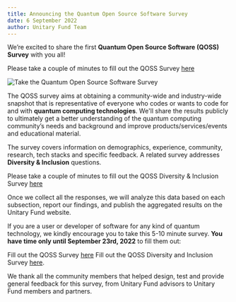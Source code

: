 ```yaml
---
title: Announcing the Quantum Open Source Software Survey
date: 6 September 2022
author: Unitary Fund Team
---
```


We’re excited to share the first **Quantum Open Source Software (QOSS) Survey** with you all!


Please take a couple of minutes to fill out the QOSS Survey [here](https://www.surveymonkey.com/r/qoss)


![Take the Quantum Open Source Software Survey](../images/qoss_survey.png)

The QOSS survey aims at obtaining a community-wide and industry-wide snapshot that is representative of everyone who codes or wants to code for and with **quantum computing technologies**. We'll share the results publicly to ultimately get a better understanding of the quantum computing community’s needs and background and improve products/services/events and educational material.

The survey covers information on demographics, experience, community, research, tech stacks and specific feedback. A related survey addresses **Diversity & Inclusion** questions.


Please take a couple of minutes to fill out the QOSS Diversity & Inclusion Survey [here](https://www.surveymonkey.com/r/qoss_diversity)


Once we collect all the responses, we will analyze this data based on each subsection, report our findings, and publish the aggregated results on the Unitary Fund website.

If you are a user or developer of software for any kind of quantum technology, we kindly encourage you to take this 5-10 minute survey. **You have time only until September 23rd, 2022** to fill them out:

Fill out the QOSS Survey [here](https://www.surveymonkey.com/r/qoss)
Fill out the QOSS Diversity and Inclusion Survey [here](https://www.surveymonkey.com/r/qoss_diversity).

We thank all the community members that helped design, test and provide general feedback for this survey, from Unitary Fund advisors to Unitary Fund members and partners.


